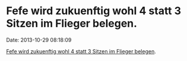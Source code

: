 Fefe wird zukuenftig wohl 4 statt 3 Sitzen im Flieger belegen.
==============================================================

Date: 2013-10-29 08:18:09

[Fefe wird zukuenftig wohl 4 statt 3 Sitzen im Flieger
belegen](http://blog.fefe.de/?ts=ac90ce92).
